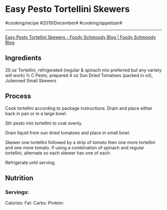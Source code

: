 # Easy Pesto Tortellini Skewers
#cooking/recipe #2019/December# #cooking/appetizer#
- - - -
[Easy Pesto Tortellini Skewers - Foody Schmoody Blog | Foody Schmoody Blog](http://foodyschmoodyblog.com/easy-pesto-tortellini-skewers/)

## Ingredients
20 oz Tortellini, refrigerated (regular & spinach mix preferred but any variety will work)
½ C Pesto, prepared
4 oz Sun Dried Tomatoes (packed in oil), Julienned
Small Skewers

## Process
Cook tortellini according to package instructions. Drain and place either back in pan or in a large bowl.

Stir pesto into tortellini to coat evenly.

Drain liquid from sun dried tomatoes and place in small bowl.

Skewer one tortellini followed by a strip of tomato then one more tortellini and one more tomato. If using a combination of spinach and regular tortellini, alternate so each skewer has one of each.

Refrigerate until serving.

## Nutrition
### Servings:
Calories: 
Fat: 
Carbs: 
Protein: 